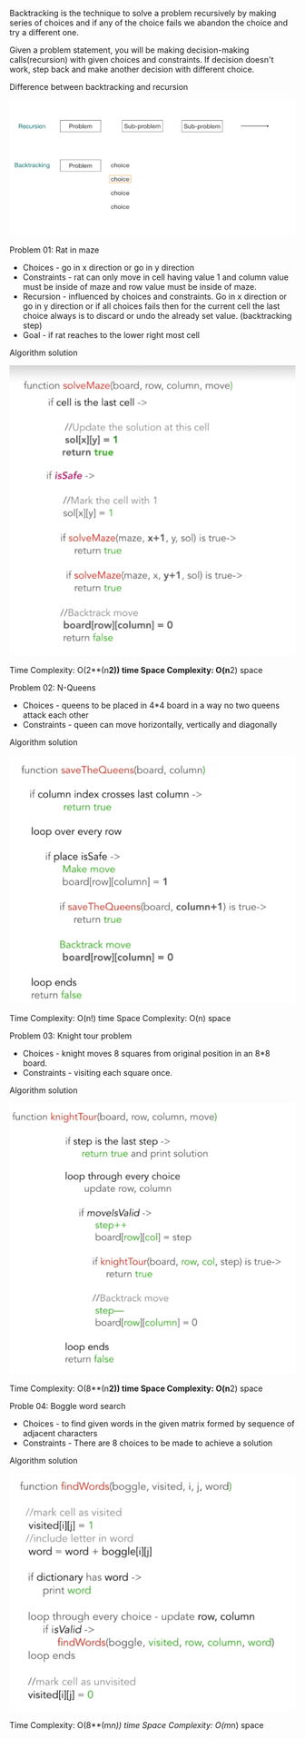 Backtracking is the technique to solve a problem recursively by making series of choices and if any of the choice fails we abandon the choice and try a different one.

Given a problem statement, you will be making decision-making calls(recursion) with given choices and constraints. If decision doesn't work, step back and make another decision with different choice.

Difference between backtracking and recursion

![Difference between backtracking and recursion](../Images/backtracking.png)

Problem 01: Rat in maze
- Choices - go in x direction or go in y direction
- Constraints - rat can only move in cell having value 1 and column value must be inside of maze and row value must be inside of maze.
- Recursion - influenced by choices and constraints. Go in x direction or go in y direction or if all choices fails then for the current cell the last choice always is to discard or undo the already set value. (backtracking step)
- Goal - if rat reaches to the lower right most cell

Algorithm solution

![Rat in maze](../Images/rat_in_maze.png)

Time Complexity: O(2**(n**2)) time
Space Complexity: O(n**2) space

Problem 02: N-Queens
- Choices - queens to be placed in 4*4 board in a way no two queens attack each other
- Constraints - queen can move horizontally, vertically and diagonally

Algorithm solution

![N-Queens](../Images/nqueens.png)

Time Complexity: O(n!) time
Space Complexity: O(n) space

Problem 03: Knight tour problem
- Choices - knight moves 8 squares from original position in an 8*8 board.
- Constraints - visiting each square once.

Algorithm solution

![Knight tour](../Images/knighttour.png)

Time Complexity: O(8**(n**2)) time
Space Complexity: O(n**2) space

Proble 04: Boggle word search
- Choices - to find given words in the given matrix formed by sequence of adjacent characters
- Constraints - There are 8 choices to be made to achieve a solution

Algorithm solution

![Boggle](../Images/boggle.png)

Time Complexity: O(8**(m*n)) time
Space Complexity: O(m*n) space